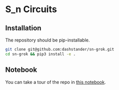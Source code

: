 # S_n Circuits

## Installation

The repository should be pip-installable. 

```bash
git clone git@github.com:dashstander/sn-grok.git
cd sn-grok && pip3 install -e .
```

## Notebook

You can take a tour of the repo in [this notebook](https://github.com/dashstander/sn-grok/blob/main/Sn_Circuits.ipynb).